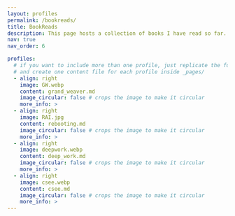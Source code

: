 ```yaml
---
layout: profiles
permalink: /bookreads/
title: BookReads
description: This page hosts a collection of books I have read so far. The reviewed title are the ones that I thoroughly enjoyed reading (all the review are mine and are not ChatGPTied). I picked up reading habit at the age of 19 when the first book I read was titled, Relentless-The Power You Need to Never Give Up by John Bevere. Since then I have been highly interested in reading genres that include God and Science, Science and Technology, Early Church Fathers and how they shaped Catholic theology and Church teachings, and Christian Apologetics. I am not fond of reading science fiction at all and hardly recall reading one.  
nav: true
nav_order: 6

profiles:
  # if you want to include more than one profile, just replicate the following block
  # and create one content file for each profile inside _pages/
  - align: right
    image: GW.webp
    content: grand_weaver.md
    image_circular: false # crops the image to make it circular
    more_info: >
  - align: right
    image: RAI.jpg
    content: rebooting.md
    image_circular: false # crops the image to make it circular
    more_info: >
  - align: right
    image: deepwork.webp
    content: deep_work.md
    image_circular: false # crops the image to make it circular
    more_info: >
  - align: right
    image: csee.webp
    content: csee.md
    image_circular: false # crops the image to make it circular
    more_info: >
---
```

